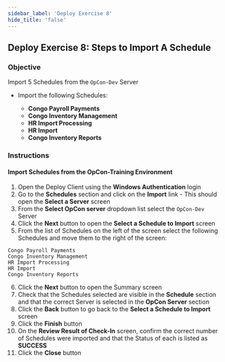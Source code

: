 ```yaml
---
sidebar_label: 'Deploy Exercise 8'
hide_title: 'false'
---
```


## Deploy Exercise 8: Steps to Import A Schedule

### Objective

Import 5 Schedules from the ```OpCon-Dev``` Server

* Import the following Schedules:
  
  * **Congo Payroll Payments**
  * **Congo Inventory Management**
  * **HR Import Processing**
  * **HR Import**
  * **Congo Inventory Reports**

### Instructions

#### Import Schedules from the OpCon-Training Environment

1.	Open the Deploy Client using the **Windows Authentication** login
2.	Go to the **Schedules** section and click on the **Import** link - This should open the **Select a Server** screen
3.	From the **Select OpCon server** dropdown list select the ```OpCon-Dev``` Server
4.	Click the **Next** button to open the **Select a Schedule to Import** screen
5.	From the list of Schedules on the left of the screen select the following Schedules and move them to the right of the screen:

```
Congo Payroll Payments
Congo Inventory Management 
HR Import Processing
HR Import 
Congo Inventory Reports
``` 

6.	Click the **Next** button to open the Summary screen 
7.  Check that the Schedules selected are visible in the **Schedule** section and that the correct Server is selected in the **OpCon Server** section
8.	Click the **Back** button to go back to the **Select a Schedule to Import** screen
9.	Click the **Finish** button
10.	On the **Review Result of Check-In** screen, confirm the correct number of Schedules were imported and that the Status of each is listed as **SUCCESS**
11.	Click the **Close** button
